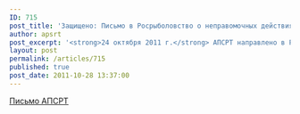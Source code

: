 ```yaml
---
ID: 715
post_title: 'Защищено: Письмо в Росрыболовство о неправомочных действиях терорганов'
author: apsrt
post_excerpt: '<strong>24 октября 2011 г.</strong> АПСРТ направлено в Росрыболовство письмо за № 2-03/263 по вопросу неправомочных действий его территориальных органов при согласовании работ по добыче НСМ.'
layout: post
permalink: /articles/715
published: true
post_date: 2011-10-28 13:37:00
---
```

<a href="http://www.apsrt.ru/docs/2-03-263.doc">Письмо АПСРТ</a>